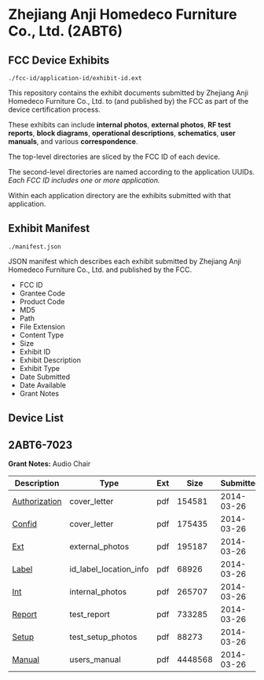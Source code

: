 # Zhejiang Anji Homedeco Furniture Co., Ltd. (2ABT6)
## FCC Device Exhibits

```
./fcc-id/application-id/exhibit-id.ext
```

This repository contains the exhibit documents submitted by Zhejiang Anji Homedeco Furniture Co., Ltd. to (and published by) the FCC as part of the device certification process.

These exhibits can include **internal photos**, **external photos**, **RF test reports**, **block diagrams**, **operational descriptions**, **schematics**, **user manuals**, and various **correspondence**.

The top-level directories are sliced by the FCC ID of each device.

The second-level directories are named according to the application UUIDs. *Each FCC ID includes one or more application.*

Within each application directory are the exhibits submitted with that application. 

## Exhibit Manifest

```
./manifest.json
```

JSON manifest which describes each exhibit submitted by Zhejiang Anji Homedeco Furniture Co., Ltd. and published by the FCC.

- FCC ID
- Grantee Code
- Product Code
- MD5
- Path
- File Extension
- Content Type
- Size
- Exhibit ID
- Exhibit Description
- Exhibit Type
- Date Submitted
- Date Available
- Grant Notes

## Device List
## 2ABT6-7023
**Grant Notes:** Audio Chair

| Description | Type | Ext | Size | Submitted | Available |
| ----------- | ---- | --- | ---- | --------- | --------- |
| [Authorization](2ABT6-7023/ffdfc91cb5b188867678081a6c916839/2225885.pdf) | cover_letter | pdf | 154581 | 2014-03-26 | 2014-03-26 |
| [Confid](2ABT6-7023/ffdfc91cb5b188867678081a6c916839/2225886.pdf) | cover_letter | pdf | 175435 | 2014-03-26 | 2014-03-26 |
| [Ext](2ABT6-7023/ffdfc91cb5b188867678081a6c916839/2225887.pdf) | external_photos | pdf | 195187 | 2014-03-26 | 2014-03-26 |
| [Label](2ABT6-7023/ffdfc91cb5b188867678081a6c916839/2225889.pdf) | id_label_location_info | pdf | 68926 | 2014-03-26 | 2014-03-26 |
| [Int](2ABT6-7023/ffdfc91cb5b188867678081a6c916839/2225888.pdf) | internal_photos | pdf | 265707 | 2014-03-26 | 2014-03-26 |
| [Report](2ABT6-7023/ffdfc91cb5b188867678081a6c916839/2225890.pdf) | test_report | pdf | 733285 | 2014-03-26 | 2014-03-26 |
| [Setup](2ABT6-7023/ffdfc91cb5b188867678081a6c916839/2225891.pdf) | test_setup_photos | pdf | 88273 | 2014-03-26 | 2014-03-26 |
| [Manual](2ABT6-7023/ffdfc91cb5b188867678081a6c916839/2225892.pdf) | users_manual | pdf | 4448568 | 2014-03-26 | 2014-03-26 |
